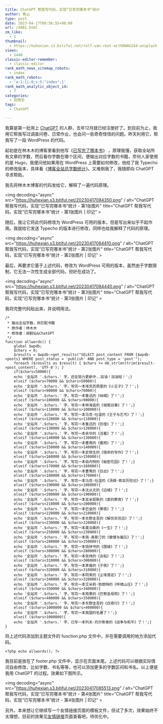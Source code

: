 ```yaml
---
title: ChatGPT 帮我写代码，实现“已写完哪本书”统计
author: 青山
type: post
date: 2023-04-17T00:56:55+00:00
url: /4901.html
zm_like:
  - 1
thumbnail:
  - https://huhexian.s3.bitiful.net/rolf-van-root-oLthDWAG244-unsplash.jpg
views:
  - 1448
classic-editor-remember:
  - classic-editor
rank_math_news_sitemap_robots:
  - index
rank_math_robots:
  - 'a:1:{i:0;s:5:"index";}'
rank_math_analytic_object_id:
  - 7
categories:
  - 玩物志
tags:
  - ChatGPT

---
```

我算是第一批用上 [ChatGPT][1] 的人群，去年12月就已经注册好了。到目前为止，我用它帮我写过调查问卷、日常作业，也会问一些奇奇怪怪的问题。昨天利用它，帮我写了一段 WordPress 的代码。

起初是在林木木的博客里看到他写《[已写完了哪本书][2]》 ，原理我懂，获取全站所有文章的字数，然后看你字数在哪个区间，便输出对应字数的书籍，奈何人家使用的是 Hugo，我便问他如果用在 WordPress 上需要如何修改，他给了我 Typecho 的修改版本，具体看《[博客全站总字数统计][3]》。又难倒我了，我随即向 ChatGPT 寻求帮助。

我先将林木木博客的代码发给它，解释了一遍代码原理。

<img decoding="async" src="https://huhexian.s3.bitiful.net/20230417084350.png" / alt="ChatGPT 帮我写代码，实现“已写完哪本书”统计 - 第1张图片" title="ChatGPT 帮我写代码，实现“已写完哪本书”统计 - 第1张图片 | 印记" >

随后，我让它将此代码修改为 WordPress 可用的版本，但是写出来似乎不起作用。我就给它发送 Typecho 的版本进行修改，同样也给我解释了代码的原理。

<img decoding="async" src="https://huhexian.s3.bitiful.net/20230417084410.png" / alt="ChatGPT 帮我写代码，实现“已写完哪本书”统计 - 第2张图片" title="ChatGPT 帮我写代码，实现“已写完哪本书”统计 - 第2张图片 | 印记" >

最后，再要求它基于上述代码，修改为 WordPress 可用的版本，虽然由于字数限制，它无法一次性生成全部代码，但好在成功了。

<img decoding="async" src="https://huhexian.s3.bitiful.net/20230417084440.png" / alt="ChatGPT 帮我写代码，实现“已写完哪本书”统计 - 第3张图片" title="ChatGPT 帮我写代码，实现“已写完哪本书”统计 - 第3张图片 | 印记" >

我将完整代码贴出来，并说明用法。

<pre><code class="language-php">/*
 * 输出全站字数，并匹配书籍
 * 原作者：林木木
 * 修改者：胡鹤仙&ChatGPT
 */
function allwords() {
    global $wpdb;
    $chars = 0;
    $results = $wpdb-&gt;get_results("SELECT post_content FROM {$wpdb-&gt;posts} WHERE post_status = &#039;publish&#039; AND post_type = &#039;post&#039;");
    foreach ($results as $result) { $chars += mb_strlen(trim($result-&gt;post_content), &#039;UTF-8&#039;); }
    if($chars&lt;50000){
    echo &#039;全站共 &#039;.$chars.&#039; 字，还在努力更新中..加油！加油啦！&#039;;}
    elseif ($chars&lt;70000 && $chars&gt;50000){
    echo &#039;全站共 &#039;.$chars.&#039; 字，写完一本埃克苏佩里的《小王子》了！&#039;;}
    elseif ($chars&lt;90000 && $chars&gt;70000){
    echo &#039;全站共 &#039;.$chars.&#039; 字，写完一本鲁迅的《呐喊》了！&#039;;}
    elseif ($chars&lt;100000 && $chars&gt;90000){
    echo &#039;全站共 &#039;.$chars.&#039; 字，写完一本林海音的《城南旧事》了！&#039;;}
    elseif ($chars&lt;110000 && $chars&gt;100000){
    echo &#039;全站共 &#039;.$chars.&#039; 字，写完一本马克·吐温的《王子与乞丐》了！&#039;;}
    elseif ($chars&lt;120000 && $chars&gt;110000){
    echo &#039;全站共 &#039;.$chars.&#039; 字，写完一本鲁迅的《彷徨》了！&#039;;}
    elseif ($chars&lt;130000 && $chars&gt;120000){
    echo &#039;全站共 &#039;.$chars.&#039; 字，写完一本余华的《活着》了！&#039;;}
    elseif ($chars&lt;140000 && $chars&gt;130000){
    echo &#039;全站共 &#039;.$chars.&#039; 字，写完一本曹禺的《雷雨》了！&#039;;}
    elseif ($chars&lt;150000 && $chars&gt;140000){
    echo &#039;全站共 &#039;.$chars.&#039; 字，写完一本史铁生的《宿命的写作》了！&#039;;}
    elseif ($chars&lt;160000 && $chars&gt;150000){
    echo &#039;全站共 &#039;.$chars.&#039; 字，写完一本伯内特的《秘密花园》了！&#039;;}
    elseif ($chars&lt;170000 && $chars&gt;160000){
    echo &#039;全站共 &#039;.$chars.&#039; 字，写完一本曹禺的《日出》了！&#039;;}
    elseif ($chars&lt;180000 && $chars&gt;170000){
    echo &#039;全站共 &#039;.$chars.&#039; 字，写完一本马克·吐温的《汤姆·索亚历险记》了！&#039;;}
    elseif ($chars&lt;190000 && $chars&gt;180000){
    echo &#039;全站共 &#039;.$chars.&#039; 字，写完一本沈从文的《边城》了！&#039;;}
    elseif ($chars&lt;200000 && $chars&gt;190000){
    echo &#039;全站共 &#039;.$chars.&#039; 字，写完一本亚米契斯的《爱的教育》了！&#039;;}
    elseif ($chars&lt;210000 && $chars&gt;200000){
    echo &#039;全站共 &#039;.$chars.&#039; 字，写完一本巴金的《寒夜》了！&#039;;}
    elseif ($chars&lt;220000 && $chars&gt;210000){
    echo &#039;全站共 &#039;.$chars.&#039; 字，写完一本东野圭吾的《解忧杂货店》了！&#039;;}
    elseif ($chars&lt;230000 && $chars&gt;220000){
    echo &#039;全站共 &#039;.$chars.&#039; 字，写完一本莫泊桑的《一生》了！&#039;;}
    elseif ($chars&lt;250000 && $chars&gt;230000){
    echo &#039;全站共 &#039;.$chars.&#039; 字，写完一本简·奥斯汀的《傲慢与偏见》了！&#039;;}
    elseif ($chars&lt;280000 && $chars&gt;250000){
    echo &#039;全站共 &#039;.$chars.&#039; 字，写完一本钱钟书的《围城》了！&#039;;}
    elseif ($chars&lt;300000 && $chars&gt;280000){
    echo &#039;全站共 &#039;.$chars.&#039; 字，写完一本张炜的《古船》了！&#039;;}
    elseif ($chars&lt;310000 && $chars&gt;300000){
    echo &#039;全站共 &#039;.$chars.&#039; 字，写完一本茅盾的《子夜》了！&#039;;}
    elseif ($chars&lt;320000 && $chars&gt;310000){
    echo &#039;全站共 &#039;.$chars.&#039; 字，写完一本阿来的《尘埃落定》了！&#039;;}
    elseif ($chars&lt;340000 && $chars&gt;320000){
    echo &#039;全站共 &#039;.$chars.&#039; 字，写完一本艾米莉·勃朗特的《呼啸山庄》了！&#039;;}
    elseif ($chars&lt;350000 && $chars&gt;340000){
    echo &#039;全站共 &#039;.$chars.&#039; 字，写完一本雨果的《巴黎圣母院》了！&#039;;}
    elseif ($chars&lt;400000 && $chars&gt;350000){
    echo &#039;全站共 &#039;.$chars.&#039; 字，写完一本东野圭吾的《白夜行》了！&#039;;}
    elseif ($chars&lt;1000000 && $chars&gt;400000){
    echo &#039;全站共 &#039;.$chars.&#039; 字，写完一本我国的名著了！&#039;;}
    elseif ($chars&gt;1000000){
    echo &#039;全站共 &#039;.$chars.&#039; 字，已写一本列夫·托尔斯泰的《战争与和平》了！&#039;;}
}</code></pre>

将上述代码添加到主题文件的 function.php 文件中，并在需要调用的地方添加代码。

<pre><code class="language-php">&lt;?php echo allwords(); ?&gt;</code></pre>

我目前是放在了 footer.php 文件中，显示在页面末尾。上述代码可以根据实际情况自由修改，比如字数、书名等等，也可以添加更多的字数区间和书名。以上便是我用 ChatGPT 的过程。效果如下图所示。

<img decoding="async" src="https://huhexian.s3.bitiful.net/20230417085513.png" / alt="ChatGPT 帮我写代码，实现“已写完哪本书”统计 - 第4张图片" title="ChatGPT 帮我写代码，实现“已写完哪本书”统计 - 第4张图片 | 印记" >

另外，本来想让它继续写一个友情链接页面的模板文件，但试了多次，效果始终不太理想，目前的效果见[友情链接][4]页面查看吧，待优化中。

 [1]: https://chat.openai.com
 [2]: https://immmmm.com/what-book-i-write/
 [3]: https://www.jdeal.cn/152.html
 [4]: https://yinji.org/friends.html